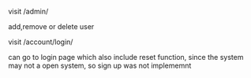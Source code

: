 
visit
    /admin/
    
add,remove or delete user

visit
	/account/login/
	
can go to login page which also include reset function, since the system may not a open system, so sign up was not implememnt
